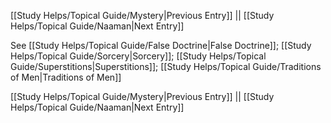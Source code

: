 [[Study Helps/Topical Guide/Mystery|Previous Entry]]  ||  [[Study Helps/Topical Guide/Naaman|Next Entry]]

 See [[Study Helps/Topical Guide/False Doctrine|False Doctrine]]; [[Study Helps/Topical Guide/Sorcery|Sorcery]]; [[Study Helps/Topical Guide/Superstitions|Superstitions]]; [[Study Helps/Topical Guide/Traditions of Men|Traditions of Men]]

[[Study Helps/Topical Guide/Mystery|Previous Entry]]  ||  [[Study Helps/Topical Guide/Naaman|Next Entry]]